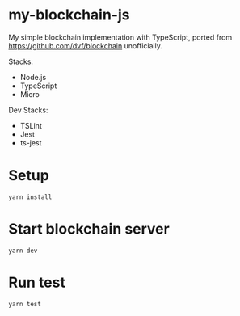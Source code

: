 # my-blockchain-js

My simple blockchain implementation with TypeScript, ported from https://github.com/dvf/blockchain unofficially.

Stacks:

- Node.js
- TypeScript
- Micro

Dev Stacks:

- TSLint
- Jest
- ts-jest

# Setup

```
yarn install
```

# Start blockchain server

```
yarn dev
```

# Run test

```
yarn test
```
